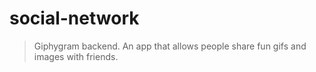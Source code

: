 # social-network

> Giphygram backend. An app that allows people share fun gifs and images with friends.
